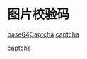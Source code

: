 # 图片校验码

[base64Captcha](https://github.com/mojocn/base64Captcha)
[captcha](https://gitee.com/zhucheer/orange/tree/master/captcha)

[captcha](https://github.com/dchest/captcha)
